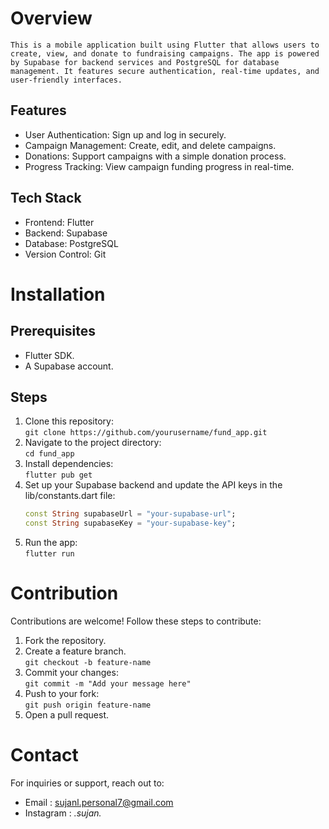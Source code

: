 # Overview

    This is a mobile application built using Flutter that allows users to create, view, and donate to fundraising campaigns. The app is powered by Supabase for backend services and PostgreSQL for database management. It features secure authentication, real-time updates, and user-friendly interfaces.

## Features

- User Authentication: Sign up and log in securely.
- Campaign Management: Create, edit, and delete campaigns.
- Donations: Support campaigns with a simple donation process.
- Progress Tracking: View campaign funding progress in real-time.

## Tech Stack

- Frontend: Flutter
- Backend: Supabase
- Database: PostgreSQL
- Version Control: Git

# Installation

    
## Prerequisites

- Flutter SDK.
- A Supabase account.

## Steps

1. Clone this repository:  
    ```git clone https://github.com/yourusername/fund_app.git```
2.  Navigate to the project directory:  
    ```cd fund_app```
3. Install dependencies:  
    ```flutter pub get```
4. Set up your Supabase backend and update the API keys in the lib/constants.dart file:    
    ```dart
    const String supabaseUrl = "your-supabase-url";
    const String supabaseKey = "your-supabase-key";
5. Run the app:  
    ```flutter run```

# Contribution

Contributions are welcome! Follow these steps to contribute:

1. Fork the repository.
2. Create a feature branch.  
    ```git checkout -b feature-name```
3. Commit your changes:  
    ```git commit -m "Add your message here"```
4. Push to your fork:  
    ```git push origin feature-name```
5. Open a pull request.

# Contact

For inquiries or support, reach out to:

- Email : sujanl.personal7@gmail.com
- Instagram : _.sujan._






